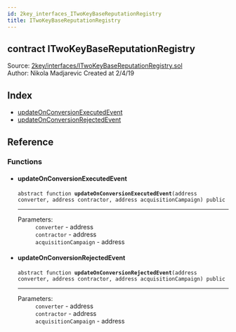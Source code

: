 ```yaml
---
id: 2key_interfaces_ITwoKeyBaseReputationRegistry
title: ITwoKeyBaseReputationRegistry
---
```


<div class="contract-doc"><div class="contract"><h2 class="contract-header"><span class="contract-kind">contract</span> ITwoKeyBaseReputationRegistry</h2><div class="source">Source: <a href="git+https://github.com/2keynet/web3-alpha/blob/v0.0.3/contracts/2key/interfaces/ITwoKeyBaseReputationRegistry.sol" target="_blank">2key/interfaces/ITwoKeyBaseReputationRegistry.sol</a></div><div class="author">Author: Nikola Madjarevic Created at 2/4/19</div></div><div class="index"><h2>Index</h2><ul><li><a href="2key_interfaces_ITwoKeyBaseReputationRegistry.html#updateOnConversionExecutedEvent">updateOnConversionExecutedEvent</a></li><li><a href="2key_interfaces_ITwoKeyBaseReputationRegistry.html#updateOnConversionRejectedEvent">updateOnConversionRejectedEvent</a></li></ul></div><div class="reference"><h2>Reference</h2><div class="functions"><h3>Functions</h3><ul><li><div class="item function"><span id="updateOnConversionExecutedEvent" class="anchor-marker"></span><h4 class="name">updateOnConversionExecutedEvent</h4><div class="body"><code class="signature"><span>abstract </span>function <strong>updateOnConversionExecutedEvent</strong><span>(address converter, address contractor, address acquisitionCampaign) </span><span>public </span></code><hr/><dl><dt><span class="label-parameters">Parameters:</span></dt><dd><div><code>converter</code> - address</div><div><code>contractor</code> - address</div><div><code>acquisitionCampaign</code> - address</div></dd></dl></div></div></li><li><div class="item function"><span id="updateOnConversionRejectedEvent" class="anchor-marker"></span><h4 class="name">updateOnConversionRejectedEvent</h4><div class="body"><code class="signature"><span>abstract </span>function <strong>updateOnConversionRejectedEvent</strong><span>(address converter, address contractor, address acquisitionCampaign) </span><span>public </span></code><hr/><dl><dt><span class="label-parameters">Parameters:</span></dt><dd><div><code>converter</code> - address</div><div><code>contractor</code> - address</div><div><code>acquisitionCampaign</code> - address</div></dd></dl></div></div></li></ul></div></div></div>
